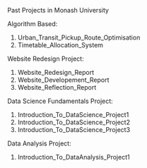 Past Projects in Monash University

Algorithm Based: 
1.  Urban_Transit_Pickup_Route_Optimisation
2.  Timetable_Allocation_System

Website Redesign Project:
1. Website_Redesign_Report
2. Website_Developement_Report
3. Website_Reflection_Report

Data Science Fundamentals Project:
1. Introduction_To_DataScience_Project1
2. Introduction_To_DataScience_Project2
3. Introduction_To_DataScience_Project3

Data Analysis Project:
1. Introduction_To_DataAnalysis_Project1

